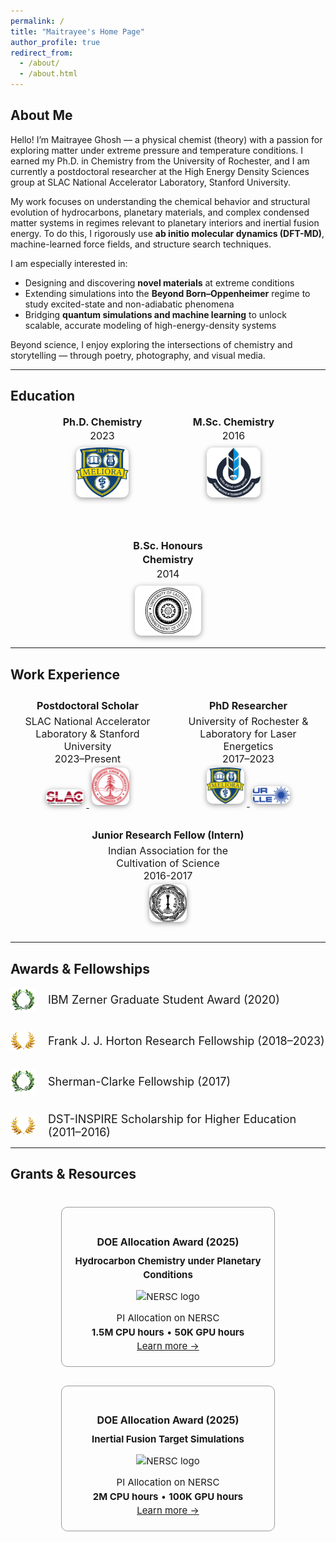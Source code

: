 ```yaml
---
permalink: /
title: "Maitrayee's Home Page"
author_profile: true
redirect_from: 
  - /about/
  - /about.html
---
```


## About Me

Hello! I’m Maitrayee Ghosh — a physical chemist (theory) with a passion for exploring matter under extreme pressure and temperature conditions. I earned my Ph.D. in Chemistry from the University of Rochester, and I am currently a postdoctoral researcher at the High Energy Density Sciences group at SLAC National Accelerator Laboratory, Stanford University.

My work focuses on understanding the chemical behavior and structural evolution of hydrocarbons, planetary materials, and complex condensed matter systems in regimes relevant to planetary interiors and inertial fusion energy. To do this, I rigorously use **ab initio molecular dynamics (DFT-MD)**, machine-learned force fields, and structure search techniques.

I am especially interested in:

- Designing and discovering **novel materials** at extreme conditions  
- Extending simulations into the **Beyond Born–Oppenheimer** regime to study excited-state and non-adiabatic phenomena  
- Bridging **quantum simulations and machine learning** to unlock scalable, accurate modeling of high-energy-density systems  

Beyond science, I enjoy exploring the intersections of chemistry and storytelling — through poetry, photography, and visual media.


---
## Education

<style>
.edu-block {
  display: flex;
  justify-content: center;
  flex-wrap: wrap;
  gap: 60px;
  text-align: center;
  font-size: 16px;
  line-height: 1.4;
}

.edu-item {
  width: 150px;
}

.edu-item img {
  height: 80px;
  width: auto;
  margin-top: 8px;
  filter: drop-shadow(0 2px 4px rgba(0,0,0,0.4));
  transition: transform 0.2s ease;
  border-radius: 10px;
}

.edu-item img:hover {
  transform: scale(1.05);
}
</style>

<div class="edu-block">

  <div class="edu-item">
    <div><strong>Ph.D. Chemistry</strong><br/>2023</div>
    <a href="https://www.rochester.edu/" target="_blank" rel="noopener noreferrer">
      <img src="/images/university-of-rochester-meliora-logo-77hw57i4ipxx7nhf-982191025.jpg" alt="University of Rochester logo" />
    </a>
  </div>

  <div class="edu-item">
    <div><strong>M.Sc. Chemistry</strong><br/>2016</div>
    <a href="https://www.iitbbs.ac.in/" target="_blank" rel="noopener noreferrer">
      <img src="/images/Indian_Institute_of_Technology_Bhubaneswar_Logo.svg-2329274961-2.png" alt="IIT Bhubaneswar logo" />
    </a>
  </div>

  <div class="edu-item">
    <div><strong>B.Sc. Honours Chemistry</strong><br/>2014</div>
    <a href="https://www.caluniv.ac.in/" target="_blank" rel="noopener noreferrer">
      <img src="/images/calcuttauniversity-22-1513918288-1778712801.jpg" alt="University of Calcutta logo" />
    </a>
  </div>

</div>

---

## Work Experience


<style>
/* Default (Light Theme) */
.experience-block {
  display: flex;
  flex-wrap: wrap;
  justify-content: center;
  gap: 30px;
  padding: 10px;
  font-size: 1rem;
}

.experience-item {
  flex: 1 1 200px;
  max-width: 250px;
  text-align: center;
}

.experience-item img {
  width: 60px;
  height: auto;
  margin: 4px;
  filter: drop-shadow(0 2px 4px rgba(0, 0, 0, 0.4));
  border-radius: 10px;
  transition: transform 0.2s ease;
}

.experience-item img:hover {
  transform: scale(1.05);
}

.experience-item .title {
  font-weight: bold;
  margin-bottom: 5px;
}

</style>

<div class="experience-block">

  <!-- Postdoc Position -->
  <div class="experience-item">
    <div class="title">Postdoctoral Scholar</div>
    <div>SLAC National Accelerator Laboratory & Stanford University<br/>2023–Present</div>
    <div>
      <a href="https://www6.slac.stanford.edu" target="_blank" rel="noopener noreferrer">
        <img src="/images/SLAC-logo.png" alt="SLAC Logo">
      </a>
      <a href="https://www.stanford.edu" target="_blank" rel="noopener noreferrer">
        <img src="/images/Stanford_logo_seal.jpeg" alt="Stanford Logo">
      </a>
    </div>
  </div>

  <!-- PhD Position -->
  <div class="experience-item">
    <div class="title">PhD Researcher</div>
    <div>University of Rochester & Laboratory for Laser Energetics <br/>2017–2023</div>
    <div>
      <a href="https://www.rochester.edu" target="_blank" rel="noopener noreferrer">
        <img src="/images/university-of-rochester-meliora-logo-77hw57i4ipxx7nhf-982191025.jpg" alt="University of Rochester Logo">
      </a>
      <a href="https://www.lle.rochester.edu" target="_blank" rel="noopener noreferrer">
        <img src="/images/LLE_logo.jpg" alt="LLE Logo">
      </a>
    </div>
  </div>

  <!-- Internship -->
  <div class="experience-item">
    <div class="title">Junior Research Fellow (Intern)</div>
    <div>Indian Association for the Cultivation of Science<br/>2016-2017</div>
    <a href="https://www.iacs.res.in" target="_blank" rel="noopener noreferrer">
      <img src="/images/IACS_logo.png" alt="IACS Logo">
    </a>
  </div>

</div>

---

## Awards & Fellowships

<style>
.awards-section {
  text-align: center;
  font-size: 20px;
  color: #fff;
  margin-top: 30px;
}

.awards-section h2 {
  font-family: serif;
  color: #aaa;
  margin-bottom: 30px;
}

.awards-list {
  display: flex;
  flex-direction: column;
  gap: 30px;
  align-items: flex-start;
  justify-content: center;
  max-width: 700px;
  margin: auto;
}

.award-entry {
  display: flex;
  align-items: center;
  gap: 20px;
  font-size: 18px;
  color: inherit;
}

.award-entry img {
  width: 40px;
  height: auto;
}

.award-entry a {
  color: inherit;
  text-decoration: none;
  transition: color 0.2s ease;
}

.award-entry a:hover {
  text-decoration: underline;
}

</style>


  <div class="awards-list">
    <div class="award-entry">
      <img src="/images/awards/laurel-1.png" alt="Laurel icon">
      <a href="https://sanibelsymposium.qtp.ufl.edu/awards-poster-sizes/winners/" target="_blank">IBM Zerner Graduate Student Award (2020)</a>
    </div>
    <div class="award-entry">
      <img src="/images/awards/laurel-yellow.png" alt="Laurel icon">
      <a href="https://www.lle.rochester.edu/lle-in-focus-issue-4-the-horton-fellowship-program/" target="_blank">Frank J. J. Horton Research Fellowship (2018–2023)</a>
    </div>
    <div class="award-entry">
      <img src="/images/awards/laurel-1.png" alt="Laurel icon">
      <a href="https://www.sas.rochester.edu/chm/news-events/awards.html#sherman" target="_blank">Sherman-Clarke Fellowship (2017)</a>
    </div>
    <div class="award-entry">
      <img src="/images/awards/laurel-yellow.png" alt="Laurel icon">
      <a href="https://dst.gov.in/inspire-scheme-innovation-science-pursuit-inspired-research" target="_blank">DST-INSPIRE Scholarship for Higher Education (2011–2016)</a>
    </div>
  </div>

---

## Grants & Resources

<style>
.grant-cards {
  display: flex;
  flex-wrap: wrap;
  gap: 30px;
  justify-content: center;
  margin-top: 40px;
}

.grant-card {
  background-color: transparent;
  border: 1px solid #999;
  border-radius: 10px;
  padding: 20px;
  width: 300px;
  font-size: 15px;
  line-height: 1.5;
  color: inherit;
  text-align: center;
  transition: border 0.3s;
}

.grant-card:hover {
  border-color: #66ccff;
}

.grant-card h3 {
  font-size: 16px;
  margin-bottom: 8px;
  font-weight: bold;
}

.grant-logo {
  margin: 12px auto;
  height: 40px;
  width: auto;
}

@media (prefers-color-scheme: dark) {
  .grant-card {
    border-color: #777;
  }

  .grant-card:hover {
    border-color: #33bbff;
  }
}
</style>

<div class="grant-cards">

  <div class="grant-card">
    <h3>DOE Allocation Award (2025)</h3>
    <div><strong>Hydrocarbon Chemistry under Planetary Conditions</strong></div>
    <img src="/images/NERSC-logo.png" alt="NERSC logo" class="grant-logo">
    <div>PI Allocation on NERSC</div>
    <div><strong>1.5M CPU hours</strong> &bull; <strong>50K GPU hours</strong></div>
    <a href="https://www.nersc.gov" target="_blank">Learn more →</a>
  </div>

  <div class="grant-card">
    <h3>DOE Allocation Award (2025)</h3>
    <div><strong>Inertial Fusion Target Simulations</strong></div>
    <img src="/images/NERSC-logo.png" alt="NERSC logo" class="grant-logo">
    <div>PI Allocation on NERSC</div>
    <div><strong>2M CPU hours</strong> &bull; <strong>100K GPU hours</strong></div>
    <a href="https://www.nersc.gov" target="_blank">Learn more →</a>
  </div>

</div>
